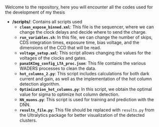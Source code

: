 Welcome to the repository, here you will encounter all the codes used for the development of my thesis

- **/scripts/**: Contains all scripts used
    - **`clean_expose_binned.xml`**: This file is the sequencer, where we can change the clock delays and decide where to send the charge.
    - **`run_variables.sh`**: In this file, we can change the number of skips, CDS integration times, exposure time, bias voltage, and the dimensions of the CCD that will be read.
    - **`voltage_setup.xml`**: This script allows changing the values for the voltages of the clocks and gates.
    - **`panaSKImg_config_LTA_proc.json`**: This file contains the various WADERS processes to clean the data.
    - **`hot_columns_2.py`**: This script includes calculations for both dark current and gain, as well as the implementation of the hot column detection algorithm.
    - **`Optimization_hot_columns.py`**: In this script, we obtain the optimal value for sigma to optimize hot column detection.
    - **`NN_muons.py`**: This script is used for training and prediction with the DNN.
    - **`results_file.py`**: This file should be replaced with `results.py` from the Ultralytics package for better visualization of the detected clusters.

